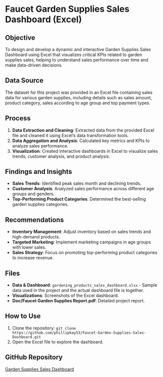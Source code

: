 # Faucet Garden Supplies Sales Dashboard (Excel)

## Objective
To design and develop a dynamic and interactive Garden Supplies Sales Dashboard using Excel that visualizes critical KPIs related to garden supplies sales, helping to understand sales performance over time and make data-driven decisions.

## Data Source
The dataset for this project was provided in an Excel file containing sales data for various garden supplies, including details such as sales amount, product category, sales according to age group and top payment types.

## Process
1. **Data Extraction and Cleaning**: Extracted data from the provided Excel file and cleaned it using Excel’s data transformation tools.
2. **Data Aggregation and Analysis**: Calculated key metrics and KPIs to analyze sales performance.
3. **Visualization**: Created interactive dashboards in Excel to visualize sales trends, customer analysis, and product analysis.

## Findings and Insights
- **Sales Trends**: Identified peak sales month and declining trends.
- **Customer Analysis**: Analyzed sales performance across different age groups and genders.
- **Top-Performing Product Categories**: Determined the best-selling garden supplies categories.

## Recommendations
- **Inventory Management**: Adjust inventory based on sales trends and high-demand products.
- **Targeted Marketing**: Implement marketing campaigns in age groups with lower sales.
- **Sales Strategy**: Focus on promoting top-performing product categories to increase revenue.

## Files
- **Data & Dashboard**: `gardening_products_sales_dashboard.xlsx` - Sample data used in the project and the actual dashboard file is together.
- **Visualizations**: Screenshots of the Excel dashboard.
- **Doc/Faucet Garden Supplies Report.pdf**: Detailed project report.

## How to Use
1. Clone the repository: `git clone https://github.com/phillipkay53/Faucet-Garden-Supplies-Sales-Dashboard.git`
2. Open the Excel file to explore the dashboard.


## GitHub Repository
[Garden Supplies Sales Dashboard](https://github.com/phillipkay53/Faucet-Garden-Supplies-Sales-Dashboard.git)

